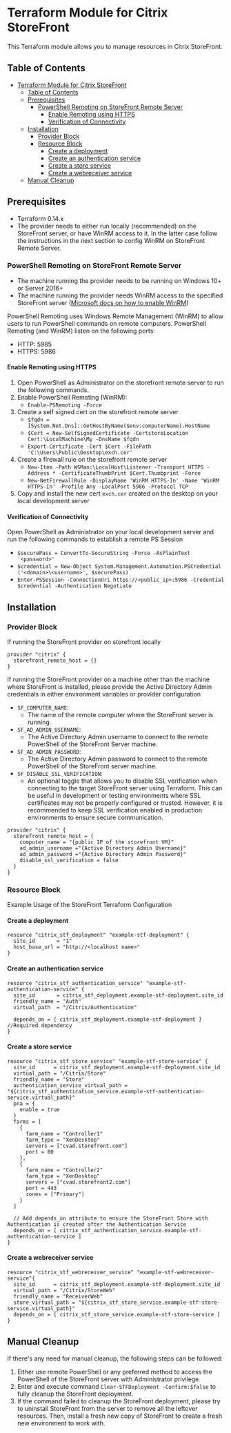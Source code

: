 # Terraform Module for Citrix StoreFront

This Terraform module allows you to manage resources in Citrix StoreFront.

## Table of Contents
- [Terraform Module for Citrix StoreFront](#terraform-module-for-citrix-storefront)
  - [Table of Contents](#table-of-contents)
  - [Prerequisites](#prerequisites)
    - [PowerShell Remoting on StoreFront Remote Server](#powershell-remoting-on-storefront-remote-server)
      - [Enable Remoting using HTTPS](#enable-remoting-using-https)
      - [Verification of Connectivity](#verification-of-connectivity)
  - [Installation](#installation)
    - [Provider Block](#provider-block)
    - [Resource Block](#resource-block)
      - [Create a deployment](#create-a-deployment)
      - [Create an authentication service](#create-an-authentication-service)
      - [Create a store service](#create-a-store-service)
      - [Create a webreceiver service](#create-a-webreceiver-service)
  - [Manual Cleanup](#manual-cleanup)

## Prerequisites

- Terraform 0.14.x
- The provider needs to either run locally (recommended) on the StoreFront server, or have WinRM access to it. In the latter case follow the instructions in the next section to config WinRM on StoreFront Remote Server.

### PowerShell Remoting on StoreFront Remote Server
- The machine running the provider needs to be running on Windows 10+ or Server 2016+
- The machine running the provider needs WinRM access to the specified StoreFront server ([Microsoft docs on how to enable WinRM](https://learn.microsoft.com/en-us/troubleshoot/windows-server/remote/how-to-enable-windows-remote-shell))

PowerShell Remoting uses Windows Remote Management (WinRM) to allow users to run PowerShell commands on remote computers. PowerShell Remoting (and WinRM) listen on the following ports:

- HTTP: 5985
- HTTPS: 5986

#### Enable Remoting using HTTPS

1. Open PowerShell as Administrator on the storefront remote server to run the following commands.
2. Enable PowerShell Remoting (WinRM): 
    * `Enable-PSRemoting -Force`
3. Create a self signed cert on the storefront remote server
    * `$fqdn = [System.Net.Dns]::GetHostByName($env:computerName).HostName`
    * `$Cert = New-SelfSignedCertificate -CertstoreLocation Cert:\LocalMachine\My -DnsName $fqdn`
    * `Export-Certificate -Cert $Cert -FilePath 'C:\Users\Public\Desktop\exch.cer'`
4. Create a firewall rule on the storefront remote server
    * `New-Item -Path WSMan:\LocalHost\Listener -Transport HTTPS -Address * -CertificateThumbPrint $Cert.Thumbprint -Force`
    * `New-NetFirewallRule -DisplayName 'WinRM HTTPS-In' -Name 'WinRM HTTPS-In' -Profile Any -LocalPort 5986 -Protocol TCP`
5. Copy and install the new cert `exch.cer` created on the desktop on your local development server

#### Verification of Connectivity

Open PowerShell as Administrator on your local development server and run the following commands to establish a remote PS Session
   * `$securePass = ConvertTo-SecureString -Force -AsPlainText '<password>'`
   * `$credential = New-Object System.Management.Automation.PSCredential ('<domain>\<username>', $securePass)`
   * `Enter-PSSession -ConnectionUri https://<public_ip>:5986 -Credential $credential -Authentication Negotiate`
   

## Installation

### Provider Block
If running the StoreFront provider on storefront locally
~~~~
provider "citrix" {
  storefront_remote_host = {}
}
~~~~

If running the StoreFront provider on a machine other than the machine where StoreFront is installed, please provide the Active Directory Admin credentials in either environment variables or provider configuration
  - `SF_COMPUTER_NAME`: 
      - The name of the remote computer where the StoreFront server is running.
  - `SF_AD_ADMIN_USERNAME`: 
      - The Active Directory Admin username to connect to the remote PowerShell of the StoreFront Server machine.
  - `SF_AD_ADMIN_PASSWORD`: 
      - The Active Directory Admin password to connect to the remote PowerShell of the StoreFront server machine.
  - `SF_DISABLE_SSL_VERIFICATION`: 
      - An optional toggle that allows you to disable SSL verification when connecting to the target StoreFront server using Terraform. This can be useful in development or testing environments where SSL certificates may not be properly configured or trusted. However, it is recommended to keep SSL verification enabled in production environments to ensure secure communication.

~~~~
provider "citrix" {
  storefront_remote_host = {
    computer_name = "{public IP of the storefront VM}"
    ad_admin_username ="{Active Directory Admin Username}"
    ad_admin_password ="{Active Directory Admin Password}"
    disable_ssl_verification = false
  }
}
~~~~

### Resource Block
Example Usage of the StoreFront Terraform Configuration


#### Create a deployment 
~~~~
resource "citrix_stf_deployment" "example-stf-deployment" {
  site_id       = "1"
  host_base_url = "http://<localhost name>"
}
~~~~

#### Create an authentication service
~~~~
resource "citrix_stf_authentication_service" "example-stf-authentication-service" {
  site_id       = citrix_stf_deployment.example-stf-deployment.site_id
  friendly_name = "Auth"
  virtual_path  = "/Citrix/Authentication"

  depends_on = [ citrix_stf_deployment.example-stf-deployment ] //Required dependency 
}
~~~~

#### Create a store service
~~~~
resource "citrix_stf_store_service" "example-stf-store-service" {
  site_id      = citrix_stf_deployment.example-stf-deployment.site_id
  virtual_path = "/Citrix/Store"
  friendly_name = "Store"
  authentication_service_virtual_path = "${citrix_stf_authentication_service.example-stf-authentication-service.virtual_path}"
  pna = {
    enable = true
  }
  farms = [
    {
      farm_name = "Controller1"
      farm_type = "XenDesktop"
      servers = ["cvad.storefront.com"] 
      port = 80
    },
    {
      farm_name = "Controller2"
      farm_type = "XenDesktop"
      servers = ["cvad.storefront2.com"] 
      port = 443
      zones = ["Primary"]
    }
  ]
  
  // Add depends_on attribute to ensure the StoreFront Store with Authentication is created after the Authentication Service
  depends_on = [ citrix_stf_authentication_service.example-stf-authentication-service ]
}
~~~~

#### Create a webreceiver service
~~~~
resource "citrix_stf_webreceiver_service" "example-stf-webreceiver-service"{
  site_id      = citrix_stf_deployment.example-stf-deployment.site_id
  virtual_path = "/Citrix/StoreWeb"
  friendly_name = "ReceiverWeb"
  store_virtual_path = "${citrix_stf_store_service.example-stf-store-service.virtual_path}"
  depends_on = [ citrix_stf_store_service.example-stf-store-service ]
}
~~~~


## Manual Cleanup
If there's any need for manual cleanup, the following steps can be followed:

1. Either use remote PowerShell or any preferred method to access the PowerShell of the StoreFront server with Administrator privilege.
2. Enter and execute command `Clear-STFDeployment -Confirm:$false` to fully cleanup the StoreFront deployment.
3. If the command failed to cleanup the StoreFront deployment, please try to uninstall StoreFront from the server to remove all the leftover resources. Then, install a fresh new copy of StoreFront to create a fresh new environment to work with.
